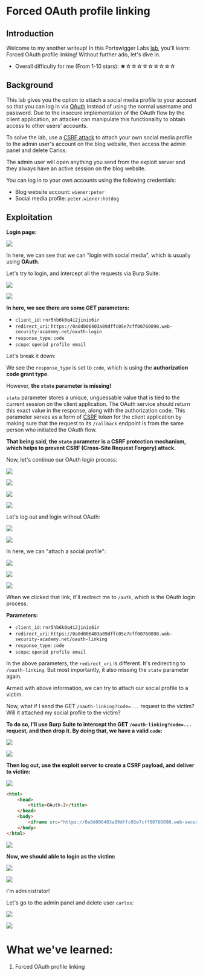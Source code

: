 # Forced OAuth profile linking

## Introduction

Welcome to my another writeup! In this Portswigger Labs [lab](https://portswigger.net/web-security/oauth/lab-oauth-forced-oauth-profile-linking), you'll learn: Forced OAuth profile linking! Without further ado, let's dive in.

- Overall difficulty for me (From 1-10 stars): ★☆☆☆☆☆☆☆☆☆

## Background

This lab gives you the option to attach a social media profile to your account so that you can log in via [OAuth](https://portswigger.net/web-security/oauth) instead of using the normal username and password. Due to the insecure implementation of the OAuth flow by the client application, an attacker can manipulate this functionality to obtain access to other users' accounts.

To solve the lab, use a [CSRF attack](https://portswigger.net/web-security/csrf) to attach your own social media profile to the admin user's account on the blog website, then access the admin panel and delete Carlos.

The admin user will open anything you send from the exploit server and they always have an active session on the blog website.

You can log in to your own accounts using the following credentials:

- Blog website account: `wiener:peter`
- Social media profile: `peter.wiener:hotdog`

## Exploitation

**Login page:**

![](https://github.com/siunam321/CTF-Writeups/blob/main/Portswigger-Labs/OAuth-Authentication/OAuth-2/images/Pasted%20image%2020230107015136.png)

In here, we can see that we can "login with social media", which is usually using **OAuth**.

Let's try to login, and intercept all the requests via Burp Suite:

![](https://github.com/siunam321/CTF-Writeups/blob/main/Portswigger-Labs/OAuth-Authentication/OAuth-2/images/Pasted%20image%2020230107015255.png)

![](https://github.com/siunam321/CTF-Writeups/blob/main/Portswigger-Labs/OAuth-Authentication/OAuth-2/images/Pasted%20image%2020230107015319.png)

**In here, we see there are some GET parameters:**

- `client_id`: `rnr5hb6k0q4i2jinio6ir`
- `redirect_uri`: `https://0a0d006403a89dffc05e7cff00760098.web-security-academy.net/oauth-login`
- `response_type`: `code`
- `scope`: `openid profile email`

Let's break it down:

We see the `response_type` is set to `code`, which is using the **authorization code grant type**.

However, **the `state` parameter is missing!**

`state` parameter stores a unique, unguessable value that is tied to the current session on the client application. The OAuth service should return this exact value in the response, along with the authorization code. This parameter serves as a form of [CSRF](https://portswigger.net/web-security/csrf) token for the client application by making sure that the request to its `/callback` endpoint is from the same person who initiated the OAuth flow.

**That being said, the `state` parameter is a CSRF protection mechanism, which helps to prevent CSRF (Cross-Site Request Forgery) attack.**

Now, let's continue our OAuth login process:

![](https://github.com/siunam321/CTF-Writeups/blob/main/Portswigger-Labs/OAuth-Authentication/OAuth-2/images/Pasted%20image%2020230107015804.png)

![](https://github.com/siunam321/CTF-Writeups/blob/main/Portswigger-Labs/OAuth-Authentication/OAuth-2/images/Pasted%20image%2020230107015843.png)

![](https://github.com/siunam321/CTF-Writeups/blob/main/Portswigger-Labs/OAuth-Authentication/OAuth-2/images/Pasted%20image%2020230107015914.png)

![](https://github.com/siunam321/CTF-Writeups/blob/main/Portswigger-Labs/OAuth-Authentication/OAuth-2/images/Pasted%20image%2020230107015950.png)

Let's log out and login without OAuth:

![](https://github.com/siunam321/CTF-Writeups/blob/main/Portswigger-Labs/OAuth-Authentication/OAuth-2/images/Pasted%20image%2020230107020408.png)

![](https://github.com/siunam321/CTF-Writeups/blob/main/Portswigger-Labs/OAuth-Authentication/OAuth-2/images/Pasted%20image%2020230107020428.png)

In here, we can "attach a social profile":

![](https://github.com/siunam321/CTF-Writeups/blob/main/Portswigger-Labs/OAuth-Authentication/OAuth-2/images/Pasted%20image%2020230107020523.png)

![](https://github.com/siunam321/CTF-Writeups/blob/main/Portswigger-Labs/OAuth-Authentication/OAuth-2/images/Pasted%20image%2020230107020537.png)

![](https://github.com/siunam321/CTF-Writeups/blob/main/Portswigger-Labs/OAuth-Authentication/OAuth-2/images/Pasted%20image%2020230107020937.png)

When we clicked that link, it'll redirect me to `/auth`, which is the OAuth login process.

**Parameters:**

- `client_id`: `rnr5hb6k0q4i2jinio6ir`
- `redirect_uri`: `https://0a0d006403a89dffc05e7cff00760098.web-security-academy.net/oauth-linking`
- `response_type`: `code`
- `scope`: `openid profile email`

In the above parameters, the `redirect_uri` is different. It's redirecting to `/oauth-linking`. But most importantly, it also missing the `state` parameter again.

Armed with above information, we can try to attach our social profile to a victim.

Now, what if I send the GET `/oauth-linking?code=...` request to the victim? Will it attached my social profile to the victim?

**To do so, I'll use Burp Suite to intercept the GET `/oauth-linking?code=...` request, and then drop it. By doing that, we have a valid `code`:**

![](https://github.com/siunam321/CTF-Writeups/blob/main/Portswigger-Labs/OAuth-Authentication/OAuth-2/images/Pasted%20image%2020230107021339.png)

![](https://github.com/siunam321/CTF-Writeups/blob/main/Portswigger-Labs/OAuth-Authentication/OAuth-2/images/Pasted%20image%2020230107021355.png)

**Then log out, use the exploit server to create a CSRF payload, and deliver to victim:**

![](https://github.com/siunam321/CTF-Writeups/blob/main/Portswigger-Labs/OAuth-Authentication/OAuth-2/images/Pasted%20image%2020230107021457.png)

```html
<html>
    <head>
        <title>OAuth-2</title>
    </head>
    <body>
        <iframe src="https://0a0d006403a89dffc05e7cff00760098.web-security-academy.net/oauth-linking?code=VX7aM1uLd8lfBba_jhuAKx-CA2eHXKANZawjSnUQ41k"></iframe>
    </body>
</html>
```

![](https://github.com/siunam321/CTF-Writeups/blob/main/Portswigger-Labs/OAuth-Authentication/OAuth-2/images/Pasted%20image%2020230107021646.png)

**Now, we should able to login as the victim:**

![](https://github.com/siunam321/CTF-Writeups/blob/main/Portswigger-Labs/OAuth-Authentication/OAuth-2/images/Pasted%20image%2020230107021731.png)

![](https://github.com/siunam321/CTF-Writeups/blob/main/Portswigger-Labs/OAuth-Authentication/OAuth-2/images/Pasted%20image%2020230107021744.png)

I'm administrator!

Let's go to the admin panel and delete user `carlos`:

![](https://github.com/siunam321/CTF-Writeups/blob/main/Portswigger-Labs/OAuth-Authentication/OAuth-2/images/Pasted%20image%2020230107021808.png)

![](https://github.com/siunam321/CTF-Writeups/blob/main/Portswigger-Labs/OAuth-Authentication/OAuth-2/images/Pasted%20image%2020230107021814.png)

# What we've learned:

1. Forced OAuth profile linking